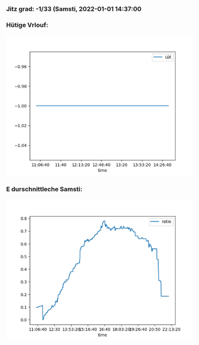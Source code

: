 ### Jitz grad: -1/33 (Samsti, 2022-01-01 14:37:00

### Hütige Vrlouf:
![Graph](Today.png)

### E durschnittleche Samsti:
![Graph](Samsti.png)